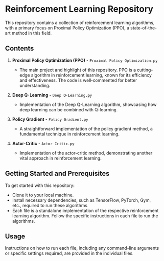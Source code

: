 # Reinforcement Learning Repository

This repository contains a collection of reinforcement learning algorithms, with a primary focus on Proximal Policy Optimization (PPO), a state-of-the-art method in this field.

## Contents

1. **Proximal Policy Optimization (PPO)** - `Proximal Policy Optimization.py`
   - The main project and highlight of this repository. PPO is a cutting-edge algorithm in reinforcement learning, known for its efficiency and effectiveness. The code is well-commented for better understanding.

2. **Deep Q-Learning** - `Deep Q-Learning.py`
   - Implementation of the Deep Q-Learning algorithm, showcasing how deep learning can be combined with Q-learning.

3. **Policy Gradient** - `Policy Gradient.py`
   - A straightforward implementation of the policy gradient method, a fundamental technique in reinforcement learning.

4. **Actor-Critic** - `Actor Critic.py`
   - Implementation of the actor-critic method, demonstrating another vital approach in reinforcement learning.

## Getting Started and Prerequisites

To get started with this repository:
- Clone it to your local machine.
- Install necessary dependencies, such as TensorFlow, PyTorch, Gym, etc., required to run these algorithms.
- Each file is a standalone implementation of the respective reinforcement learning algorithm. Follow the specific instructions in each file to run the algorithms.

## Usage

Instructions on how to run each file, including any command-line arguments or specific settings required, are provided in the individual files.
